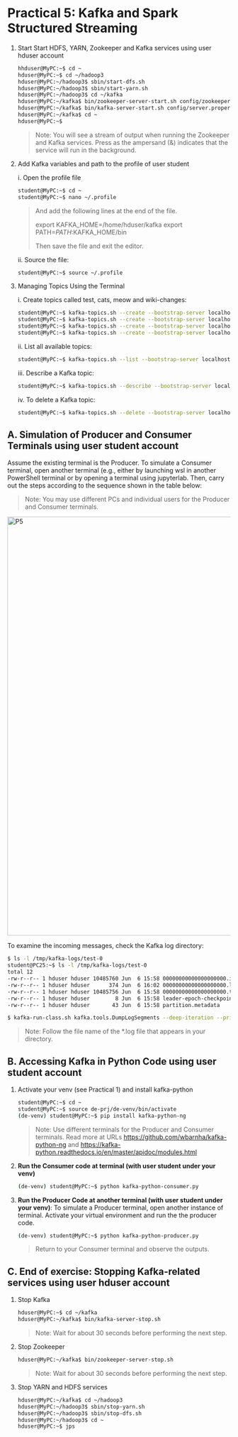 # Practical 5: Kafka and Spark Structured Streaming

1. Start Start HDFS, YARN, Zookeeper and Kafka services using user hduser account
   ~~~bash
   hhduser@MyPC:~$ cd ~
   hduser@MyPC:~$ cd ~/hadoop3 
   hduser@MyPC:~/hadoop3$ sbin/start-dfs.sh
   hduser@MyPC:~/hadoop3$ sbin/start-yarn.sh
   hduser@MyPC:~/hadoop3$ cd ~/kafka
   hduser@MyPC:~/kafka$ bin/zookeeper-server-start.sh config/zookeeper.properties &
   hduser@MyPC:~/kafka$ bin/kafka-server-start.sh config/server.properties &
   hduser@MyPC:~/kafka$ cd ~
   hduser@MyPC:~$ 
   ~~~
   > Note: You will see a stream of output when running the Zookeeper and Kafka services. Press <enter> as the ampersand (&) indicates that the service will run in the background.

2. Add Kafka variables and path to the profile of user student

   i. Open the profile file
      ~~~bash
      student@MyPC:~$ cd ~
      student@MyPC:~$ nano ~/.profile
      ~~~
      > And add the following lines at the end of the file.
      > 
      > export KAFKA_HOME=/home/hduser/kafka
      > export PATH=$PATH:$KAFKA_HOME/bin
      > 
      > Then save the file and exit the editor.

    ii. Source the file:
      ~~~bash
      student@MyPC:~$ source ~/.profile
      ~~~
      
3. Managing Topics Using the Terminal

   i. Create topics called test, cats, meow and wiki-changes:
      ~~~bash
      student@MyPC:~$ kafka-topics.sh --create --bootstrap-server localhost:9092 --replication-factor 1 --partitions 1 --topic test
      student@MyPC:~$ kafka-topics.sh --create --bootstrap-server localhost:9092 --replication-factor 1 --partitions 1 --topic cats
      student@MyPC:~$ kafka-topics.sh --create --bootstrap-server localhost:9092 --replication-factor 1 --partitions 1 --topic meow
      student@MyPC:~$ kafka-topics.sh --create --bootstrap-server localhost:9092 --replication-factor 1 --partitions 1 --topic wiki-changes
      ~~~
      
   ii. List all available topics:
      ~~~bash
      student@MyPC:~$ kafka-topics.sh --list --bootstrap-server localhost:9092
      ~~~
      
   iii. Describe a Kafka topic:
      ~~~bash
      student@MyPC:~$ kafka-topics.sh --describe --bootstrap-server localhost:9092 --topic test
      ~~~
      
   iv. To delete a Kafka topic:
      ~~~bash
      student@MyPC:~$ kafka-topics.sh --delete --bootstrap-server localhost:9092 --topic test
      ~~~



## A. Simulation of Producer and Consumer Terminals using user student account
Assume the existing terminal is the Producer. To simulate a Consumer terminal, open another terminal (e.g., either by launching wsl in another PowerShell terminal or by opening a terminal using jupyterlab. Then, carry out the steps according to the sequence shown in the table below:
> Note: You may use different PCs and individual users for the Producer and Consumer terminals.

<img width="943" alt="P5" src="https://github.com/user-attachments/assets/94e95cdf-ca6c-4779-98bd-7c4fe7d4e7ba">

To examine the incoming messages, check the Kafka log directory:
~~~bash
$ ls -l /tmp/kafka-logs/test-0
student@PC25:~$ ls -l /tmp/kafka-logs/test-0
total 12
-rw-r--r-- 1 hduser hduser 10485760 Jun  6 15:58 00000000000000000000.index
-rw-r--r-- 1 hduser hduser      374 Jun  6 16:02 00000000000000000000.log
-rw-r--r-- 1 hduser hduser 10485756 Jun  6 15:58 00000000000000000000.timeindex
-rw-r--r-- 1 hduser hduser        8 Jun  6 15:58 leader-epoch-checkpoint
-rw-r--r-- 1 hduser hduser       43 Jun  6 15:58 partition.metadata

$ kafka-run-class.sh kafka.tools.DumpLogSegments --deep-iteration --print-data-log --files /tmp/kafka-logs/test-0/00000000000000000000.log
~~~
> Note: Follow the file name of the *.log file that appears in your directory.



## B. Accessing Kafka in Python Code using user student account

1. Activate your venv (see Practical 1) and install kafka-python
   ~~~bash
   student@MyPC:~$ cd ~
   student@MyPC:~$ source de-prj/de-venv/bin/activate
   (de-venv) student@MyPC:~$ pip install kafka-python-ng
   ~~~
   > Note: Use different terminals for the Producer and Consumer terminals.
   > Read more at URLs https://github.com/wbarnha/kafka-python-ng and https://kafka-python.readthedocs.io/en/master/apidoc/modules.html

2. **Run the Consumer code at terminal (with user student under your venv)**
   ~~~bash
   (de-venv) student@MyPC:~$ python kafka-python-consumer.py
   ~~~
   
3. **Run the Producer Code at another terminal (with user student under your venv)**: To simulate a Producer terminal, open another instance of terminal. Activate your virtual environment and run the the producer code.
   ~~~bash
   (de-venv) student@MyPC:~$ python kafka-python-producer.py
   ~~~
   > Return to your Consumer terminal and observe the outputs.


## C. End of exercise: Stopping Kafka-related services using user hduser account

1. Stop Kafka
   ~~~bash
   hduser@MyPC:~$ cd ~/kafka
   hduser@MyPC:~/kafka$ bin/kafka-server-stop.sh
   ~~~
   > Note: Wait for about 30 seconds before performing the next step.

2. Stop Zookeeper
   ~~~bash
   hduser@MyPC:~/kafka$ bin/zookeeper-server-stop.sh
   ~~~
   > Note: Wait for about 30 seconds before performing the next step.

3. Stop YARN and HDFS services
   ~~~bash
   hduser@MyPC:~/kafka$ cd ~/hadoop3
   hduser@MyPC:~/hadoop3$ sbin/stop-yarn.sh
   hduser@MyPC:~/hadoop3$ sbin/stop-dfs.sh
   hduser@MyPC:~/hadoop3$ cd ~
   hduser@MyPC:~$ jps
   ~~~
